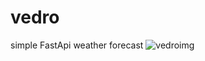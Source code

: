 # vedro
simple FastApi weather forecast
![vedroimg](https://user-images.githubusercontent.com/7929155/198408626-b640f1ba-e849-4758-83a3-1b2d513c2640.png)
